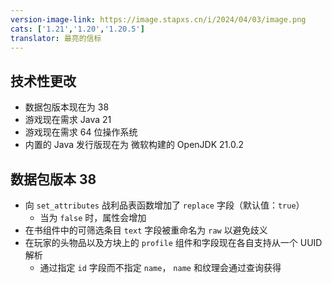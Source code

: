 ```yaml
---
version-image-link: https://image.stapxs.cn/i/2024/04/03/image.png
cats: ['1.21','1.20','1.20.5']
translator: 最亮的信标
---
```

## 技术性更改
* 数据包版本现在为 38
* 游戏现在需求 Java 21
* 游戏现在需求 64 位操作系统
* 内置的 Java 发行版现在为 微软构建的 OpenJDK 21.0.2

## 数据包版本 38
* 向 `set_attributes` 战利品表函数增加了 `replace` 字段（默认值：`true`）
    * 当为 `false` 时，属性会增加
* 在书组件中的可筛选条目 `text` 字段被重命名为 `raw` 以避免歧义
* 在玩家的头物品以及方块上的 `profile` 组件和字段现在各自支持从一个 UUID 解析
    * 通过指定 `id` 字段而不指定 `name`， `name` 和纹理会通过查询获得